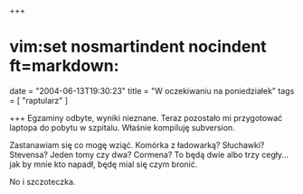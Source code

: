+++
# vim:set nosmartindent nocindent ft=markdown:
date = "2004-06-13T19:30:23"
title = "W oczekiwaniu na poniedziałek"
tags = [ "raptularz" ]

+++
Egzaminy odbyte, wyniki nieznane. Teraz pozostało mi przygotować laptopa do
pobytu w szpitalu. Właśnie kompiluję subversion.  
  
<!--more-->

Zastanawiam się co mogę wziąć. Komórka z ładowarką? Słuchawki? Stevensa? Jeden
tomy czy dwa? Cormena? To będą dwie albo trzy cegły... jak by mnie kto napadł,
będę mial się czym bronić.  
  
No i szczoteczka.
